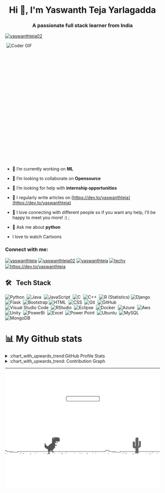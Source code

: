 
<h1 align="center">Hi 👋, I'm Yaswanth Teja Yarlagadda</h1>
<h3 align="center">A passionate full stack learner from India</h3>

<p align="left"> <a href="https://twitter.com/yaswanthteja02" target="blank"><img src="https://img.shields.io/twitter/follow/yaswanthteja02?logo=twitter&style=for-the-badge" alt="yaswanthteja02" /></a> </p>

<img align="right" src="https://github.com/yaswanthteja/Resources/blob/main/developer.gif" alt="Coder GIF" width="500" height="400">


- 🔭 I’m currently working on **ML**

- 👯 I’m looking to collaborate on **Opensource**

- 🤝 I’m looking for help with **internship opportunities**

- 📝 I regularly write articles on [https://dev.to/yaswanthteja](https://dev.to/yaswanthteja)

- 💬 I love connecting with different people 
so if you want any help, I'll be happy to meet you more! :) ;

- 💬 Ask me about **python**
-  I love to watch Cartoons



<h3 align="left">Connect with me:</h3>
<p align="left">
<a href="https://dev.to/yaswanthteja" target="blank"><img align="center" src="https://raw.githubusercontent.com/rahuldkjain/github-profile-readme-generator/master/src/images/icons/Social/devto.svg" alt="yaswanthteja" height="30" width="40" /></a>
<a href="https://twitter.com/yaswanthteja02" target="blank"><img align="center" src="https://raw.githubusercontent.com/rahuldkjain/github-profile-readme-generator/master/src/images/icons/Social/twitter.svg" alt="yaswanthteja02" height="30" width="40" /></a>
<a href="https://linkedin.com/in/yaswanthteja" target="blank"><img align="center" src="https://raw.githubusercontent.com/rahuldkjain/github-profile-readme-generator/master/src/images/icons/Social/linked-in-alt.svg" alt="yaswanthteja" height="30" width="40" /></a>
<a href="https://www.youtube.com/c/techy" target="blank"><img align="center" src="https://raw.githubusercontent.com/rahuldkjain/github-profile-readme-generator/master/src/images/icons/Social/youtube.svg" alt="techy" height="30" width="40" /></a>
<a href="/https://dev.to/yaswanthteja" target="blank"><img align="center" src="https://raw.githubusercontent.com/rahuldkjain/github-profile-readme-generator/master/src/images/icons/Social/rss.svg" alt="https://dev.to/yaswanthteja" height="30" width="40" /></a>
</p>


## 🛠 &nbsp; Tech Stack

![Python](https://img.shields.io/badge/-Python-05122A?style=flat&logo=python)&nbsp;
![Java](https://img.shields.io/badge/-Java-05122A?style=flat&logo=Java&logoColor=FFA518)&nbsp;
![JavaScript](https://img.shields.io/badge/-JavaScript-05122A?style=flat&logo=javascript)&nbsp;
![C](https://img.shields.io/badge/-C-05122A?style=flat&logo=C&logoColor=A8B9CC)&nbsp;
![C++](https://img.shields.io/badge/-C++-05122A?style=flat&logo=C%2B%2B&logoColor=00599C)&nbsp;
![R (Statistics)](https://img.shields.io/badge/-R-05122A?style=flat&logo=R&logoColor=276DC3)
![Django](https://img.shields.io/badge/-Django-05122A?style=flat&logo=django&logoColor=A8B9CC)&nbsp;
![Flask](https://img.shields.io/badge/-Flask-05122A?style=flat&logo=flask)&nbsp;
![Bootstrap](https://img.shields.io/badge/-Bootstrap-05122A?style=flat&logo=bootstrap&logoColor=563D7C)
![HTML](https://img.shields.io/badge/-HTML-05122A?style=flat&logo=HTML5)&nbsp;
![CSS](https://img.shields.io/badge/-CSS-05122A?style=flat&logo=CSS3&logoColor=1572B6)&nbsp;
![Git](https://img.shields.io/badge/-Git-05122A?style=flat&logo=git)&nbsp;
![GitHub](https://img.shields.io/badge/-GitHub-05122A?style=flat&logo=github)&nbsp;
![Visual Studio Code](https://img.shields.io/badge/-Visual%20Studio%20Code-05122A?style=flat&logo=visual-studio-code&logoColor=007ACC)&nbsp;
![RStudio](https://img.shields.io/badge/-RStudio-05122A?style=flat&logo=rstudio)&nbsp;
![Eclipse](https://img.shields.io/badge/-Eclipse-05122A?style=flat&logo=eclipse-ide&logoColor=A8B9CC)&nbsp;
![Docker](https://img.shields.io/badge/Docker-05122A?style=flat&logo=Docker)&nbsp;
![Azure](https://img.shields.io/badge/Azure-05122A?style=flat&logo=MicrosoftAzure)&nbsp;
![Aws](https://img.shields.io/badge/AWS-05122A?style=flat&logo=Amazon%20AWS)&nbsp;
![Unity](https://img.shields.io/badge/Unity-05122A?style=flat&logo=Unity)&nbsp;
![PowerBi](https://img.shields.io/badge/Powerbi-05122A?style=flat&logo=Powerbi)&nbsp;
![Excel](https://img.shields.io/badge/Excel-05122A?style=flat&logo=MicrosoftExcel)&nbsp;
![Power Point](https://img.shields.io/badge/Power%20point-05122A?style=flat&logo=Microsoft%20PowerPoint)&nbsp;
![Ubuntu](https://img.shields.io/badge/Ubuntu-05122A?style=flat&logo=Ubuntu)&nbsp;
![MySQL](https://img.shields.io/badge/MySQL-05122A?style=flat&logo=MySQL)&nbsp;
![MongoDB](https://img.shields.io/badge/MongoDb-05122A?style=flat&logo=MongoDb)&nbsp;






# 📊 My Github stats

<details>
  <summary>:chart_with_upwards_trend:GitHub Profile Stats</summary>
  <br/>
  <img src="https://github-readme-stats.vercel.app/api?username=yaswanthteja&show_icons=true&theme=chartreuse-dark" alt="GitHub Stats" align="center" width="48%" />
  <img src="https://github-readme-stats.vercel.app/api/top-langs/?username=yaswanthteja&layout=compact&theme=chartreuse-dark&langs_count=6" alt="GitHub Top-Langs" align="center" width="40%" />
  <br/>
 
</details>

<details>
   <summary>:chart_with_upwards_trend: Contribution Graph </summary>
   <br/>
   <a><img alt="Activity Graph" src="https://activity-graph.herokuapp.com/graph?username=yaswanthteja&bg_color=1F222E&color=F8D866&line=F85D7F&point=FFFFFF&hide_border=true" /></a>
</details>

---

![Dino](https://github.com/yaswanthteja/Resources/blob/main/dino1.gif)
